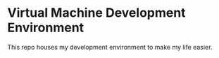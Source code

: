 # Virtual Machine Development Environment

This repo houses my development environment to make my life easier.
